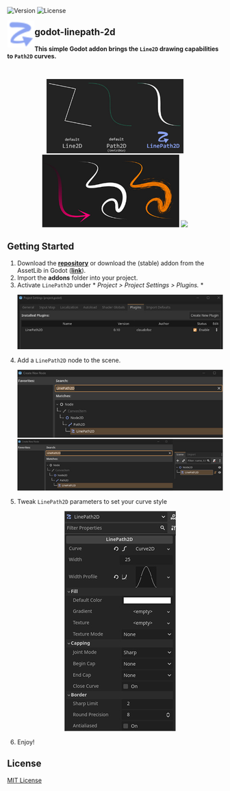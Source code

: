 ![Version](https://img.shields.io/badge/Godot-v4.2.1-informational) ![License](https://img.shields.io/github/license/cloudofoz/godot-linepath-2d)

<img src="addons/linepath2d/icon.svg" width="64" align="left"/>

## godot-linepath-2d
**This simple Godot addon brings the `Line2D` drawing capabilities to `Path2D` curves.**

<br clear="left" />

<p align="center">
  <img src="media/lp_screenshot_01.jpg" width="320" />
  <img src="media/lp_screenshot_02.jpg" width="320" />
  <img src="media/lp_screenshot_03.gif" width="320" />
</p>


## Getting Started

1. Download the **[repository](https://github.com/cloudofoz/godot-linepath-2d/archive/refs/heads/main.zip)** or download the (stable) addon from the AssetLib in Godot (**[link](https://godotengine.org/asset-library/asset/2630)**).
2. Import the **addons** folder into your project.
4. Activate `LinePath2D` under * *Project > Project Settings > Plugins.* *
   <p align="center"> 
     <img src="media/lp_getting_started_00.jpg" />
   </p>
6. Add a `LinePath2D` node to the scene.
   <p align="center"> 
     <img src="media/lp_getting_started_01.jpg" />
     <img src="media/lp_getting_started_02.jpg" />
   </p>
7. Tweak `LinePath2D` parameters to set your curve style
   <p align="center"> 
     <img src="media/lp_getting_started_03.jpg" />
   </p>
8. Enjoy!
   
## License

[MIT License](/LICENSE.md)
